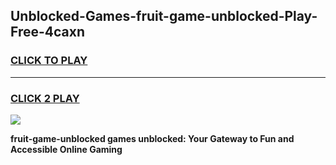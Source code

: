
## Unblocked-Games-fruit-game-unblocked-Play-Free-4caxn
<h3>
<a href="https://premium76.site?title=fruit-game-unblocked&ref=23A">CLICK TO PLAY</a></h3>
<hr>

<h3>
<a href="https://premium76.site?title=fruit-game-unblocked&ref=23A">CLICK 2 PLAY</a>
  
</h3>

<a href="https://premium76.site?title=fruit-game-unblocked&ref=23A"><img src="https://clearcache.store/games.png"></a>


**fruit-game-unblocked games unblocked: Your Gateway to Fun and Accessible Online Gaming**
